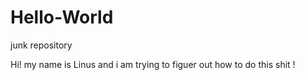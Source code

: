 # Hello-World
junk repository

Hi! my name is Linus and i am trying to figuer out how to do this shit !
